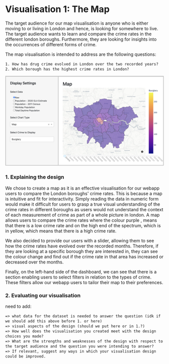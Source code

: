 # Visualisation 1: The Map

The target audience for our map visualisation is anyone who is either moving to or living in London and hence, is looking for somewhere to live. The target audience wants to learn and compare the crime rates in the different london boroughs. Furthermore, they are looking for insights into the occurrences of different forms of crime.

The map visualisation is intended to address are the following questions:

    1. How has drug crime evolved in London over the two recorded years?
    2. Which borough has the highest crime rates in London?

![Map](../assets/map.png)

### 1. Explaining the design

We chose to create a map as it is an effective visualisation for our webapp users to compare the London boroughs' crime rates. This is because a map is intuitive and fit for interactivity. 
Simply reading the data in numeric form would make it difficult for users to grasp a true visual understanding of the crime rates in different boroughs as users would not understand the context of each measurement of crime as part of a whole picture in london.
A map allows users to compare the crime rates where the colour purple , means that there is a low crime rate and on the high end of the spectrum, which is in yellow, which means that there is a high crime rate.

We also decided to provide our users with a slider, allowing them to see how the crime rates have evolved over the recorded months.
Therefore, if they are looking at a specific borough they are interested in, they can see the colour change and find out if the crime rate in that area has increased or decreased over the months.

Finally, on the left-hand side of the dashboard, we can see that there is a section enabling users to select filters in relation to the types of crime.
These filters allow our webapp users to tailor their map to their preferences.

### 2. Evaluating our visualisation

need to add:

    => what data for the dataset is needed to answer the question (idk if we should add this above before 1. or here)
    => visual aspects of the design (should we put here or in 1.?)
    => How well does the visualisation you created meet with the design choices you made?
    => What are the strengths and weaknesses of the design with respect to the target audience and the question you were intending to answer?
    => If relevant, suggest any ways in which your visualisation design could be improved.